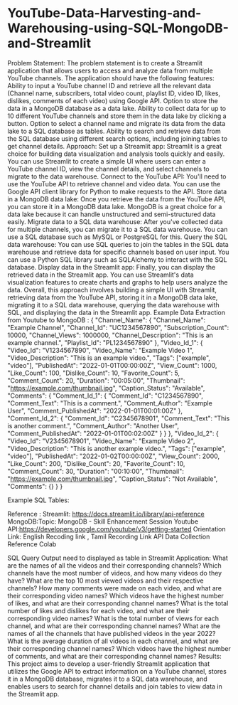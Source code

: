 # YouTube-Data-Harvesting-and-Warehousing-using-SQL-MongoDB-and-Streamlit

Problem Statement:
The problem statement is to create a Streamlit application that allows users to access and analyze data from multiple YouTube channels. The application should have the following features:
  Ability to input a YouTube channel ID and retrieve all the relevant data (Channel name, subscribers, total video count, playlist ID, video ID, likes, dislikes, comments of each video) using Google API.
 Option to store the data in a MongoDB database as a data lake.
 Ability to collect data for up to 10 different YouTube channels and store them in the data lake by clicking a button.
 Option to select a channel name and migrate its data from the data lake to a SQL database as tables.
Ability to search and retrieve data from the SQL database using different search options, including joining tables to get channel details.
Approach: 
Set up a Streamlit app: Streamlit is a great choice for building data visualization and analysis tools quickly and easily. You can use Streamlit to create a simple UI where users can enter a YouTube channel ID, view the channel details, and select channels to migrate to the data warehouse.
Connect to the YouTube API: You'll need to use the YouTube API to retrieve channel and video data. You can use the Google API client library for Python to make requests to the API.
Store data in a MongoDB data lake: Once you retrieve the data from the YouTube API, you can store it in a MongoDB data lake. MongoDB is a great choice for a data lake because it can handle unstructured and semi-structured data easily.
Migrate data to a SQL data warehouse: After you've collected data for multiple channels, you can migrate it to a SQL data warehouse. You can use a SQL database such as MySQL or PostgreSQL for this.
Query the SQL data warehouse: You can use SQL queries to join the tables in the SQL data warehouse and retrieve data for specific channels based on user input. You can use a Python SQL library such as SQLAlchemy to interact with the SQL database.
Display data in the Streamlit app: Finally, you can display the retrieved data in the Streamlit app. You can use Streamlit's data visualization features to create charts and graphs to help users analyze the data.
Overall, this approach involves building a simple UI with Streamlit, retrieving data from the YouTube API, storing it in a MongoDB data lake, migrating it to a SQL data warehouse, querying the data warehouse with SQL, and displaying the data in the Streamlit app.
 Example Data Extraction from Youtube to MongoDB :
{
    "Channel_Name": {
        "Channel_Name": "Example Channel",
        "Channel_Id": "UC1234567890",
        "Subscription_Count": 10000,
        "Channel_Views": 1000000,
        "Channel_Description": "This is an example channel.",
        "Playlist_Id": "PL1234567890"
    },
    "Video_Id_1": {
        "Video_Id": "V1234567890",
        "Video_Name": "Example Video 1",
        "Video_Description": "This is an example video.",
        "Tags": ["example", "video"],
        "PublishedAt": "2022-01-01T00:00:00Z",
        "View_Count": 1000,
        "Like_Count": 100,
        "Dislike_Count": 10,
        "Favorite_Count": 5,
        "Comment_Count": 20,
        "Duration": "00:05:00",
        "Thumbnail": "https://example.com/thumbnail.jpg",
        "Caption_Status": "Available",
        "Comments": {
            "Comment_Id_1": {
                "Comment_Id": "C1234567890",
                "Comment_Text": "This is a comment.",
                "Comment_Author": "Example User",
                "Comment_PublishedAt": "2022-01-01T00:01:00Z"
            },
            "Comment_Id_2": {
                "Comment_Id": "C2345678901",
                "Comment_Text": "This is another comment.",
                "Comment_Author": "Another User",
                "Comment_PublishedAt": "2022-01-01T00:02:00Z"
            }
        }
    },
    "Video_Id_2": {
        "Video_Id": "V2345678901",
        "Video_Name": "Example Video 2",
        "Video_Description": "This is another example video.",
        "Tags": ["example", "video"],
        "PublishedAt": "2022-01-02T00:00:00Z",
        "View_Count": 2000,
        "Like_Count": 200,
        "Dislike_Count": 20,
        "Favorite_Count": 10,
        "Comment_Count": 30,
        "Duration": "00:10:00",
        "Thumbnail": "https://example.com/thumbnail.jpg",
        "Caption_Status": "Not Available",
        "Comments": {}
    }
}


Example SQL Tables:






Reference :
Streamlit: https://docs.streamlit.io/library/api-reference
MongoDB:Topic: MongoDB - Skill Enhancement Session
Youtube API:https://developers.google.com/youtube/v3/getting-started
Orientation Link: English Recoding link    ,  Tamil Recording Link
API Data Collection Reference Colab





SQL Query Output need to displayed as table in Streamlit Application:
What are the names of all the videos and their corresponding channels?
Which channels have the most number of videos, and how many videos do
 they have?
What are the top 10 most viewed videos and their respective channels?
How many comments were made on each video, and what are their
 corresponding video names?
Which videos have the highest number of likes, and what are their 
corresponding channel names?
What is the total number of likes and dislikes for each video, and what are 
their corresponding video names?
What is the total number of views for each channel, and what are their 
corresponding channel names?
What are the names of all the channels that have published videos in the year
 2022?
What is the average duration of all videos in each channel, and what are their 
corresponding channel names?
Which videos have the highest number of comments, and what are their 
corresponding channel names?
Results: 
This project aims to develop a user-friendly Streamlit application that utilizes the Google API to extract information on a YouTube channel, stores it in a MongoDB database, migrates it to a SQL data warehouse, and enables users to search for channel details and join tables to view data in the Streamlit app.
